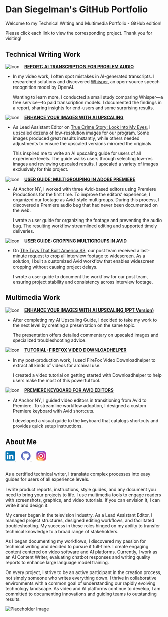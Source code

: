 # Dan Siegelman's GitHub Portfolio

Welcome to my Technical Writing and Multimedia Portfolio - GitHub edition!

Please click each link to view the corresponding project. Thank you for visiting!

## Technical Writing Work

<img src="icons/test" alt="Icon" width="20">&nbsp;&nbsp;&nbsp;&nbsp;**[REPORT: AI TRANSCRIPTION FOR PROBLEM AUDIO](https://dansiegelman.github.io/Dan-Siegelman-Portfolio/writing/report-transcription)**
- In my video work, I often spot mistakes in AI-generated transcripts. I researched solutions and discovered [Whisper](https://github.com/openai/whisper), an open-source speech recognition model by OpenAI.
  
  Wanting to learn more, I conducted a small study comparing Whisper—a free service—to paid transcription models. I documented the findings in a report, sharing insights for end-users and some surprising results.

<img src="icons/test" alt="Icon" width="20">&nbsp;&nbsp;&nbsp;&nbsp;**[ENHANCE YOUR IMAGES WITH AI UPSCALING](https://dansiegelman.github.io/Dan-Siegelman-Portfolio/writing/upscaling-guide)**
- As Lead Assistant Editor on [True Crime Story: Look Into My Eyes](https://www.youtube.com/watch?v=mQDIgwOzSxA), I upscaled dozens of low-resolution images for our program. Some images produced great results instantly, while others needed adjustments to ensure the upscaled versions mirrored the originals.

  This inspired me to write an AI upscaling guide for users of all experience levels. The guide walks users through selecting low-res images and reviewing upscaled results. I upscaled a variety of images exclusively for this project.

<img src="icons/test" alt="Icon" width="20">&nbsp;&nbsp;&nbsp;&nbsp;**[USER GUIDE: MULTIGROUPING IN ADOBE PREMIERE](https://dansiegelman.github.io/Dan-Siegelman-Portfolio/writing/premiere-multigrouping)**
- At Anchor NY, I worked with three Avid-based editors using Premiere Productions for the first time. To improve the editors’ experience, I organized our footage as Avid-style multigroups. During this process, I discovered a Premiere audio bug that had never been documented on the web.

  I wrote a user guide for organizing the footage and preventing the audio bug. The resulting workflow streamlined editing and supported timely deliveries.

<img src="icons/test" alt="Icon" width="20">&nbsp;&nbsp;&nbsp;&nbsp;**[USER GUIDE: CROPPING MULTIGROUPS IN AVID](https://dansiegelman.github.io/Dan-Siegelman-Portfolio/writing/avid-mgcropping)**
- On [The Toys That Built America S3](https://www.youtube.com/watch?v=xJmQDRVJHQ0), our post team received a last-minute request to crop all interview footage to widescreen. As a solution, I built a customized Avid workflow that enables widescreen cropping without causing project delays.

  I wrote a user guide to document the workflow for our post team, ensuring project stability and consistency across interview footage.

## Multimedia Work

<img src="icons/test" alt="Icon" width="20">&nbsp;&nbsp;&nbsp;&nbsp;**[ENHANCE YOUR IMAGES WITH AI UPSCALING (PPT Version)](https://dansiegelman.github.io/Dan-Siegelman-Portfolio/multimedia/upscaling-presentation)**

- After completing my AI Upscaling Guide, I decided to take my work to the next level by creating a presentation on the same topic.

  The presentation offers detailed commentary on upscaled images and specialized troubleshooting advice.

<img src="icons/test" alt="Icon" width="20">&nbsp;&nbsp;&nbsp;&nbsp;**[TUTORIAL: FIREFOX VIDEO DOWNLOADHELPER](https://dansiegelman.github.io/Dan-Siegelman-Portfolio/multimedia/firefox-tutorial)**

- In my post-production work, I used FireFox Video Downloadhelper to extract all kinds of videos for archival use.

  I created a video tutorial on getting started with Downloadhelper to help users make the most of this powerful tool.

<img src="icons/test" alt="Icon" width="20">&nbsp;&nbsp;&nbsp;&nbsp;**[PREMIERE KEYBOARD FOR AVID EDITORS](https://dansiegelman.github.io/Dan-Siegelman-Portfolio/multimedia/premiere-keyboard)**

- At Anchor NY, I guided video editors in transitioning from Avid to Premiere. To streamline workflow adoption, I designed a custom Premiere keyboard with Avid shortcuts.

  I developed a visual guide to the keyboard that catalogs shortcuts and provides quick setup instructions.  

## About Me

<a href="https://www.linkedin.com/in/dan-siegelman">
    <img src="icons/LinkedIn_logo_initials.png" alt="LinkedIn" width="30" height="30"> 
</a>&nbsp;&nbsp;&nbsp;
<a href="https://github.com/dansiegelman">
    <img src="icons/github-icon-2.svg" alt="GitHub" width="30" height="30">
</a>&nbsp;&nbsp;&nbsp;
<a href="https://www.instagram.com/flockofsiegelman/">
    <img src="icons/Instagram_icon.png" alt="Instagram" width="30" height="30">
</a>  
<br>
<br>

As a certified technical writer, I translate complex processes into easy guides for users of all experience levels.

I write product reports, instructions, style guides, and any document you need to bring your projects to life. I use multimedia tools to engage readers with screenshots, graphics, and video tutorials. If you can envision it, I can write it and design it.

My career began in the television industry. As a Lead Assistant Editor, I managed project structures, designed editing workflows, and facilitated troubleshooting. My success in these roles hinged on my ability to transfer technical knowledge to a broad range of stakeholders.

As I began documenting my workflows, I discovered my passion for technical writing and decided to pursue it full-time. I create engaging content centered on video software and AI platforms. Currently, I work as an AI Content Writer, evaluating chatbot responses and writing quality reports to enhance large language model training.

On every project, I strive to be an active participant in the creation process, not simply someone who writes everything down. I thrive in collaborative environments with a common goal of understanding our rapidly evolving technology landscape. As video and AI platforms continue to develop, I am committed to documenting innovations and guiding teams to outstanding results.

<img src="StyleGuide.gif" alt="Placeholder Image" width="600">




